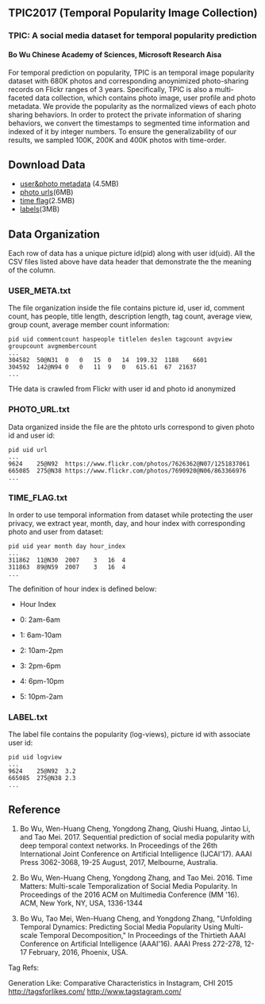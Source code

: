## TPIC2017 (Temporal Popularity Image Collection)

### TPIC: A social media dataset for temporal popularity prediction

#### Bo Wu Chinese Academy of Sciences, Microsoft Research Aisa

For temporal prediction on popularity, TPIC is an temporal image popularity dataset with 680K photos and corresponding anoynimized photo-sharing records on Flickr ranges of 3 years. Specifically, TPIC is also a multi-faceted data collection, which contains photo image, user profile and photo metadata. We provide the popularity as the normalized views of each photo sharing behaviors. In order to protect the private information of sharing behaviors, we convert the timestamps to segmented time information and indexed of it by integer numbers. To ensure the generalizability of our results, we sampled 100K, 200K and 400K photos with time-order. 
## Download Data
* [user&photo metadata](https://drive.google.com/open?id=0B7yqoohfGsHNZjFPX21sY2h0ZmM) (4.5MB)
* [photo urls](https://drive.google.com/open?id=0B7yqoohfGsHNd2d3eUVjZ1VtOVk)(6MB)
* [time flag](https://drive.google.com/open?id=0B7yqoohfGsHNZnhuMzRfbnpfZHM)(2.5MB)
* [labels](https://drive.google.com/open?id=0B7yqoohfGsHNTUhLWmpxXzc4dGs)(3MB)

## Data Organization
Each row of data has a unique picture id(pid) along with user id(uid). All the CSV files listed above have data header that demonstrate the the meaning of the column.
### USER_META.txt
The file organization inside the file contains picture id, user id, comment count, has people, title length, description length, tag count, average view, group count, average member count information:  

```
pid uid commentcount haspeople titlelen deslen tagcount avgview groupcount avgmembercount  
...  
304582	50@N31	0	0	15	0	14	199.32	1188	6601
304592	142@N94	0	0	11	9	0	615.61	67	21637
... 
```
THe data is crawled from Flickr with user id and photo id anonymized
### PHOTO_URL.txt
Data organized inside the file are the phtoto urls correspond to given photo id and user id:
```
pid uid url
...
9624	25@N92	https://www.flickr.com/photos/7626362@N07/1251837061
665085	275@N38	https://www.flickr.com/photos/7690920@N06/863366976
...
```
### TIME_FLAG.txt
In order to use temporal information from dataset while protecting the user privacy, we extract year, month, day, and hour index with corresponding photo and user from dataset:
```
pid uid year month day hour_index
...
311862	11@N30	2007	3	16	4
311863	89@N59	2007	3	16	4
...
```
The definition of hour index is defined below:
* Hour Index

* 0: 2am-6am

* 1: 6am-10am

* 2: 10am-2pm

* 3: 2pm-6pm

* 4: 6pm-10pm

* 5: 10pm-2am

### LABEL.txt
The label file contains the popularity (log-views), picture id with associate user id:
```
pid uid logview
...
9624	25@N92	3.2
665085	275@N38	2.3
...
```
## Reference
1. Bo Wu, Wen-Huang Cheng, Yongdong Zhang, Qiushi Huang, Jintao Li, and Tao Mei. 2017. Sequential prediction of social media popularity with deep temporal context networks. In Proceedings of the 26th International Joint Conference on Artificial Intelligence (IJCAI'17). AAAI Press 3062-3068, 19-25 August, 2017, Melbourne, Australia.

2. Bo Wu, Wen-Huang Cheng, Yongdong Zhang, and Tao Mei. 2016. Time Matters: Multi-scale Temporalization of Social Media Popularity. In Proceedings of the 2016 ACM on Multimedia Conference (MM '16). ACM, New York, NY, USA, 1336-1344

3. Bo Wu, Tao Mei, Wen-Huang Cheng, and Yongdong Zhang, "Unfolding Temporal Dynamics: Predicting Social Media Popularity Using Multi-scale Temporal Decomposition," In Proceedings of the Thirtieth AAAI Conference on Artificial Intelligence (AAAI'16). AAAI Press 272-278, 12-17 February, 2016, Phoenix, USA.

Tag Refs:

Generation Like: Comparative Characteristics in Instagram, CHI 2015
http://tagsforlikes.com/
http://www.tagstagram.com/


